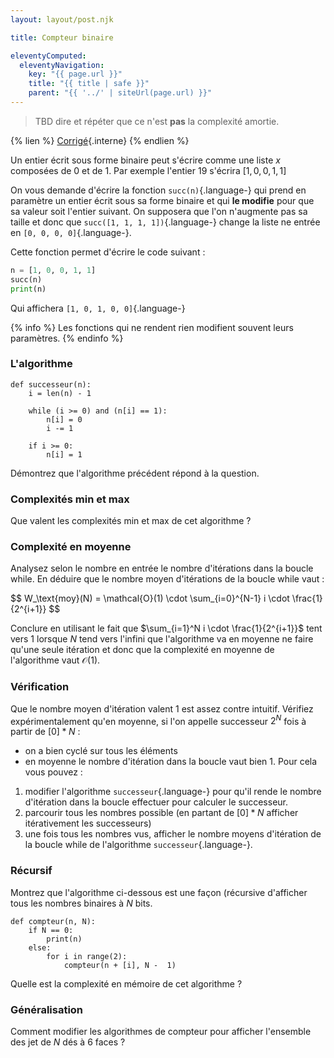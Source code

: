```yaml
---
layout: layout/post.njk

title: Compteur binaire

eleventyComputed:
  eleventyNavigation:
    key: "{{ page.url }}"
    title: "{{ title | safe }}"
    parent: "{{ '../' | siteUrl(page.url) }}"
---
```


> TBD dire et répéter que ce n'est **pas** la complexité amortie.

{% lien %}
[Corrigé](./corrigé){.interne}
{% endlien %}

Un entier écrit sous forme binaire peut s'écrire comme une liste $x$ composées de 0 et de 1. Par exemple l'entier 19 s'écrira $[1, 0, 0, 1, 1]$

On vous demande d'écrire la fonction `succ(n)`{.language-} qui prend en paramètre un entier écrit sous sa forme binaire et qui **le modifie** pour que sa valeur soit l'entier suivant. On supposera que l'on n'augmente pas sa taille et donc que `succ([1, 1, 1, 1])`{.language-} change la liste ne entrée en `[0, 0, 0, 0]`{.language-}.

Cette fonction permet d'écrire le code suivant :

```python
n = [1, 0, 0, 1, 1]
succ(n)
print(n)
```

Qui affichera `[1, 0, 1, 0, 0]`{.language-}

{% info %}
Les fonctions qui ne rendent rien modifient souvent leurs paramètres.
{% endinfo %}

### <span id="successeur"></span>L'algorithme

```python/
def successeur(n):
    i = len(n) - 1

    while (i >= 0) and (n[i] == 1):
        n[i] = 0
        i -= 1

    if i >= 0:
        n[i] = 1
```

Démontrez que l'algorithme précédent répond à la question.

### Complexités min et max

Que valent les complexités min et max de cet algorithme ?

### Complexité en moyenne

Analysez selon le nombre en entrée le nombre d'itérations dans la boucle while. En déduire que le nombre moyen d'itérations de la boucle while vaut :

<div>
$$
W_\text{moy}(N) = \mathcal{O}(1) \cdot \sum_{i=0}^{N-1} i \cdot \frac{1}{2^{i+1}}
$$
</div>

Conclure en utilisant le fait que $\sum_{i=1}^N i \cdot \frac{1}{2^{i+1}}$ tent vers 1 lorsque $N$ tend vers l'infini que l'algorithme va en moyenne ne faire qu'une seule itération et donc que la complexité en moyenne de l'algorithme vaut $\mathcal{O}(1)$.

### Vérification

Que le nombre moyen d'itération valent 1 est assez contre intuitif. Vérifiez expérimentalement qu'en moyenne, si l'on appelle successeur $2^N$ fois à partir de $[0] * N$ :

- on a bien cyclé sur tous les éléments
- en moyenne le nombre d'itération dans la boucle vaut bien 1.
  Pour cela vous pouvez :

1. modifier l'algorithme `successeur`{.language-} pour qu'il rende le nombre d'itération dans la boucle effectuer pour calculer le successeur.
2. parcourir tous les nombres possible (en partant de $[0] * N$ afficher itérativement les successeurs)
3. une fois tous les nombres vus, afficher le nombre moyens d'itération de la boucle while de l'algorithme `successeur`{.language-}.

### Récursif

Montrez que l'algorithme ci-dessous est une façon (récursive d'afficher tous les nombres binaires à $N$ bits.

```python/
def compteur(n, N):
    if N == 0:
        print(n)
    else:
        for i in range(2):
            compteur(n + [i], N -  1)

```

Quelle est la complexité en mémoire de cet algorithme ?

### Généralisation

Comment modifier les algorithmes de compteur pour afficher l'ensemble des jet de $N$ dés à 6 faces ?
